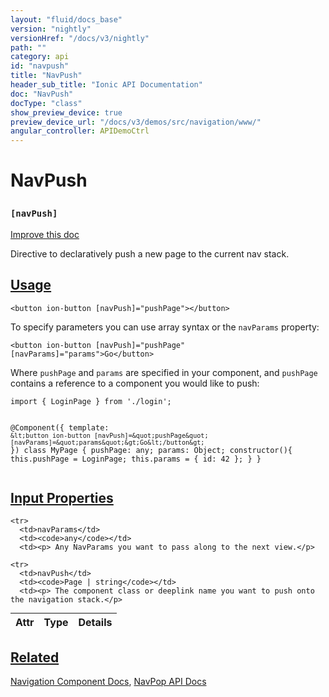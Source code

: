 ```yaml
---
layout: "fluid/docs_base"
version: "nightly"
versionHref: "/docs/v3/nightly"
path: ""
category: api
id: "navpush"
title: "NavPush"
header_sub_title: "Ionic API Documentation"
doc: "NavPush"
docType: "class"
show_preview_device: true
preview_device_url: "/docs/v3/demos/src/navigation/www/"
angular_controller: APIDemoCtrl
---
```










<h1 class="api-title">
<a class="anchor" name="nav-push" href="#nav-push"></a>

NavPush
<h3><code>[navPush]</code></h3>






</h1>

<a class="improve-v2-docs" href="http://github.com/ionic-team/ionic/edit/v3/src/components/nav/nav-push.ts#L3">
Improve this doc
</a>






<p>Directive to declaratively push a new page to the current nav
stack.</p>




<!-- @usage tag -->

<h2><a class="anchor" name="usage" href="#usage">Usage</a></h2>

<pre><code class="lang-html">&lt;button ion-button [navPush]=&quot;pushPage&quot;&gt;&lt;/button&gt;
</code></pre>
<p>To specify parameters you can use array syntax or the <code>navParams</code>
property:</p>
<pre><code class="lang-html">&lt;button ion-button [navPush]=&quot;pushPage&quot; [navParams]=&quot;params&quot;&gt;Go&lt;/button&gt;
</code></pre>
<p>Where <code>pushPage</code> and <code>params</code> are specified in your component,
and <code>pushPage</code> contains a reference to a
component you would like to push:</p>
<pre><code class="lang-ts">import { LoginPage } from &#39;./login&#39;;

@Component({
  template: `&lt;button ion-button [navPush]=&quot;pushPage&quot; [navParams]=&quot;params&quot;&gt;Go&lt;/button&gt;`
})
class MyPage {
  pushPage: any;
  params: Object;
  constructor(){
    this.pushPage = LoginPage;
    this.params = { id: 42 };
  }
}
</code></pre>




<!-- @property tags -->



<!-- instance methods on the class -->
<!-- input methods on the class -->
<h2><a class="anchor" name="input-properties" href="#input-properties">Input Properties</a></h2>
<table class="table param-table" style="margin:0;">
  <thead>
    <tr>
      <th>Attr</th>
      <th>Type</th>
      <th>Details</th>
    </tr>
  </thead>
  <tbody>

    <tr>
      <td>navParams</td>
      <td><code>any</code></td>
      <td><p> Any NavParams you want to pass along to the next view.</p>
</td>
    </tr>

    <tr>
      <td>navPush</td>
      <td><code>Page | string</code></td>
      <td><p> The component class or deeplink name you want to push onto the navigation stack.</p>
</td>
    </tr>

  </tbody>
</table>




<!-- related link -->

<h2><a class="anchor" name="related" href="#related">Related</a></h2>

<a href="/docs/v3/components#navigation">Navigation Component Docs</a>,
<a href="../NavPop">NavPop API Docs</a><!-- end content block -->


<!-- end body block -->

